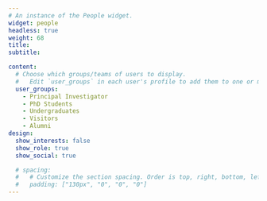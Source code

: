```yaml
---
# An instance of the People widget.
widget: people
headless: true
weight: 68
title: 
subtitle:

content:
  # Choose which groups/teams of users to display.
  #   Edit `user_groups` in each user's profile to add them to one or more of these groups.
  user_groups:
    - Principal Investigator
    - PhD Students
    - Undergraduates
    - Visitors
    - Alumni
design:
  show_interests: false
  show_role: true
  show_social: true

  # spacing:
  #   # Customize the section spacing. Order is top, right, bottom, left.
  #   padding: ["130px", "0", "0", "0"]
---
```

